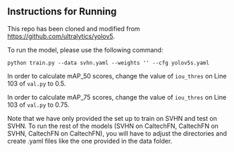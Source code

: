 ## Instructions for Running

This repo has been cloned and modified from https://github.com/ultralytics/yolov5.

To run the model, please use the following command:
```shell
python train.py --data svhn.yaml --weights '' --cfg yolov5s.yaml
```

In order to calculate mAP_50 scores, change the value of `iou_thres` on Line 103 of `val.py` to 0.5.

In order to calculate mAP_75 scores, change the value of `iou_thres` on Line 103 of `val.py` to 0.75.

Note that we have only provided the set up to train on SVHN and test on SVHN. To run the rest of the models (SVHN on CaltechFN, CaltechFN on SVHN, CaltechFN on CaltechFN), you will have to adjust the directories and create .yaml files like the one provided in the data folder.

